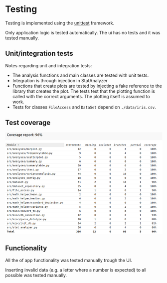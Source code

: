 # Testing

Testing is implemented using the [unittest](https://docs.python.org/3/library/unittest.html) framework.

Only application logic is tested automatically. The ui has no tests and it was tested manually. 

## Unit/integration tests

Notes regarding unit and integration tests:
- The analysis functions and main classes are tested with unit tests. 
- Integration is through injection in StatAnalyzer
- Functions that create plots are tested by injecting a fake reference to the library that creates the plot. The tests test that the plotting function is called with the correct arguments. The plotting itself is assumed to work.
- Tests for classes `FileAccess` and `DataSet` depend on `./data/iris.csv`.

## Test coverage
![coverage](coverage.png)
## Functionality

All the of app functionality was tested manually trough the UI. 

Inserting invalid data (e.g. a letter where a number is expected) to all possible was tested manually.